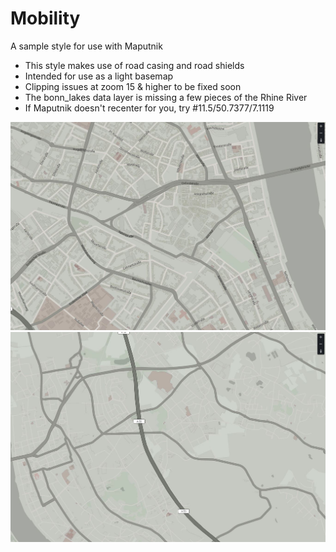 # Mobility
A sample style for use with Maputnik

- This style makes use of road casing and road shields
- Intended for use as a light basemap
- Clipping issues at zoom 15 & higher to be fixed soon
- The bonn_lakes data layer is missing a few pieces of the Rhine River
- If Maputnik doesn't recenter for you, try #11.5/50.7377/7.1119

<img width="800" src="MobilityScreenshot1.jpg" />

<img width="800" src="MobilityScreenshot2.jpg" />

